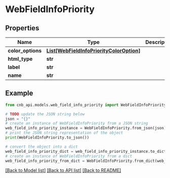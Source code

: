 # WebFieldInfoPriority


## Properties

Name | Type | Description | Notes
------------ | ------------- | ------------- | -------------
**color_options** | [**List[WebFieldInfoPriorityColorOption]**](WebFieldInfoPriorityColorOption.md) |  | [optional] 
**html_type** | **str** |  | [optional] 
**label** | **str** |  | [optional] 
**name** | **str** |  | [optional] 

## Example

```python
from cnb_api.models.web_field_info_priority import WebFieldInfoPriority

# TODO update the JSON string below
json = "{}"
# create an instance of WebFieldInfoPriority from a JSON string
web_field_info_priority_instance = WebFieldInfoPriority.from_json(json)
# print the JSON string representation of the object
print(WebFieldInfoPriority.to_json())

# convert the object into a dict
web_field_info_priority_dict = web_field_info_priority_instance.to_dict()
# create an instance of WebFieldInfoPriority from a dict
web_field_info_priority_from_dict = WebFieldInfoPriority.from_dict(web_field_info_priority_dict)
```
[[Back to Model list]](../README.md#documentation-for-models) [[Back to API list]](../README.md#documentation-for-api-endpoints) [[Back to README]](../README.md)



